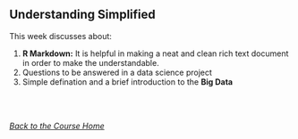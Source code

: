## Understanding Simplified

This week discusses about:
1. **R Markdown:** It is helpful in making a neat and clean rich text document in order to make the understandable.
2. Questions to be answered in a data science project
3. Simple defination and a brief introduction to the **Big Data**

<br /><br />

[_Back to the Course Home_](../)